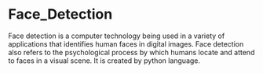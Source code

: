 # Face_Detection

Face detection is a computer technology being used in a variety of applications that identifies human faces in digital images. Face detection also refers to the psychological process by which humans locate and attend to faces in a visual scene. It is created by python language.
